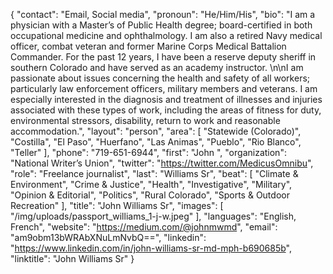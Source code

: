 {
  "contact": "Email, Social media",
  "pronoun": "He/Him/His",
  "bio": "I am a physician with a Master’s of Public Health degree; board-certified in both occupational medicine and ophthalmology. I am also a retired Navy medical officer, combat veteran and former Marine Corps Medical Battalion Commander. For the past 12 years, I have been a reserve deputy sheriff in southern Colorado and have served as an academy instructor. \n\nI am passionate about issues concerning the health and safety of all workers; particularly law enforcement officers, military members and veterans. I am especially interested in the diagnosis and treatment of illnesses and injuries associated with these types of work, including the areas of fitness for duty, environmental stressors, disability, return to work and reasonable accommodation.",
  "layout": "person",
  "area": [
    "Statewide (Colorado)",
    "Costilla",
    "El Paso",
    "Huerfano",
    "Las Animas",
    "Pueblo",
    "Rio Blanco",
    "Teller"
  ],
  "phone": "719-651-6944",
  "first": "John ",
  "organization": "National Writer’s Union",
  "twitter": "https://twitter.com/MedicusOmnibu",
  "role": "Freelance journalist",
  "last": "Williams Sr",
  "beat": [
    "Climate & Environment",
    "Crime & Justice",
    "Health",
    "Investigative",
    "Military",
    "Opinion & Editorial",
    "Politics",
    "Rural Colorado",
    "Sports & Outdoor Recreation"
  ],
  "title": "John Williams Sr",
  "images": [
    "/img/uploads/passport_williams_1-j-w.jpeg"
  ],
  "languages": "English, French",
  "website": "https://medium.com/@johnmwmd",
  "email": "am9obm13bWRAbXNuLmNvbQ==",
  "linkedin": "https://www.linkedin.com/in/john-williams-sr-md-mph-b690685b",
  "linktitle": "John Williams Sr"
}
